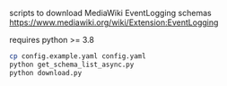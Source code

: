 scripts to download MediaWiki EventLogging schemas https://www.mediawiki.org/wiki/Extension:EventLogging

requires python >= 3.8

```sh
cp config.example.yaml config.yaml
python get_schema_list_async.py
python download.py
```
